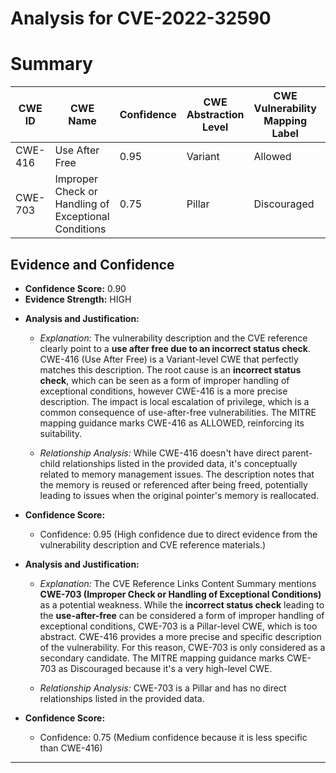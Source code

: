 # Analysis for CVE-2022-32590

# Summary
| CWE ID | CWE Name | Confidence | CWE Abstraction Level | CWE Vulnerability Mapping Label | CWE-Vulnerability Mapping Notes |
|---|---|---|---|---|---|
| CWE-416 | Use After Free | 0.95 | Variant | Allowed | Primary CWE |
| CWE-703 | Improper Check or Handling of Exceptional Conditions | 0.75 | Pillar | Discouraged | Secondary Candidate |

## Evidence and Confidence

*   **Confidence Score:** 0.90
*   **Evidence Strength:** HIGH

- **Analysis and Justification:**  
  - *Explanation:* The vulnerability description and the CVE reference clearly point to a **use after free due to an incorrect status check**. CWE-416 (Use After Free) is a Variant-level CWE that perfectly matches this description. The root cause is an **incorrect status check**, which can be seen as a form of improper handling of exceptional conditions, however CWE-416 is a more precise description. The impact is local escalation of privilege, which is a common consequence of use-after-free vulnerabilities. The MITRE mapping guidance marks CWE-416 as ALLOWED, reinforcing its suitability.

  - *Relationship Analysis:* While CWE-416 doesn't have direct parent-child relationships listed in the provided data, it's conceptually related to memory management issues. The description notes that the memory is reused or referenced after being freed, potentially leading to issues when the original pointer's memory is reallocated.

- **Confidence Score:**  
  - Confidence: 0.95 (High confidence due to direct evidence from the vulnerability description and CVE reference materials.)

- **Analysis and Justification:**  
  - *Explanation:* The CVE Reference Links Content Summary mentions **CWE-703 (Improper Check or Handling of Exceptional Conditions)** as a potential weakness. While the **incorrect status check** leading to the **use-after-free** can be considered a form of improper handling of exceptional conditions, CWE-703 is a Pillar-level CWE, which is too abstract. CWE-416 provides a more precise and specific description of the vulnerability. For this reason, CWE-703 is only considered as a secondary candidate. The MITRE mapping guidance marks CWE-703 as Discouraged because it's a very high-level CWE.

  - *Relationship Analysis:* CWE-703 is a Pillar and has no direct relationships listed in the provided data.

- **Confidence Score:**  
  - Confidence: 0.75 (Medium confidence because it is less specific than CWE-416)

---